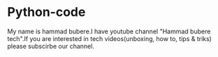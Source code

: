 # Python-code
My name is hammad bubere.I have youtube channel "Hammad bubere tech".If you are interested in tech videos(unboxing, how to, tips & triks) please subscirbe our channel.
